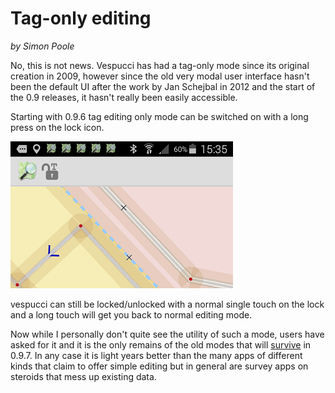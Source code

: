 # Tag-only editing
_by Simon Poole_

No, this is not news. Vespucci has had a tag-only mode since its original creation in 2009, however since the old very modal user interface hasn't been the default UI after the work by Jan Schejbal in 2012 and the start of the 0.9 releases, it hasn't really been easily accessible.

Starting with 0.9.6 tag editing only mode can be switched on with a long press on the lock icon.

![](images/Vespucci-tagediting.png)

vespucci can still be locked/unlocked with a normal single touch on the lock and a long touch will get you back to normal editing mode.

Now while I personally don't quite see the utility of such a mode, users have asked for it and it is the only remains of the old modes that will [survive](https://github.com/MarcusWolschon/osmeditor4android/issues/215) in 0.9.7. In any case it is light years better than the many apps of different kinds that claim to offer simple editing but in general are survey apps on steroids that mess up existing data.

